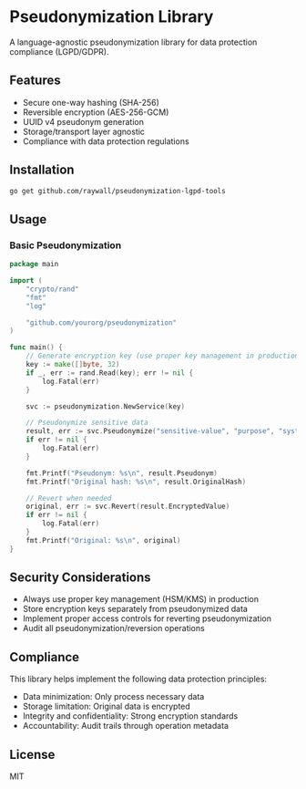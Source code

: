 # Pseudonymization Library

A language-agnostic pseudonymization library for data protection compliance (LGPD/GDPR).

## Features

- Secure one-way hashing (SHA-256)
- Reversible encryption (AES-256-GCM)
- UUID v4 pseudonym generation
- Storage/transport layer agnostic
- Compliance with data protection regulations

## Installation

```bash
go get github.com/raywall/pseudonymization-lgpd-tools
```

## Usage

### Basic Pseudonymization

```go
package main

import (
	"crypto/rand"
	"fmt"
	"log"

	"github.com/yourorg/pseudonymization"
)

func main() {
	// Generate encryption key (use proper key management in production)
	key := make([]byte, 32)
	if _, err := rand.Read(key); err != nil {
		log.Fatal(err)
	}

	svc := pseudonymization.NewService(key)

	// Pseudonymize sensitive data
	result, err := svc.Pseudonymize("sensitive-value", "purpose", "system")
	if err != nil {
		log.Fatal(err)
	}

	fmt.Printf("Pseudonym: %s\n", result.Pseudonym)
	fmt.Printf("Original hash: %s\n", result.OriginalHash)

	// Revert when needed
	original, err := svc.Revert(result.EncryptedValue)
	if err != nil {
		log.Fatal(err)
	}
	fmt.Printf("Original: %s\n", original)
}
```

## Security Considerations

- Always use proper key management (HSM/KMS) in production
- Store encryption keys separately from pseudonymized data
- Implement proper access controls for reverting pseudonymization
- Audit all pseudonymization/reversion operations

## Compliance

This library helps implement the following data protection principles:

- Data minimization: Only process necessary data
- Storage limitation: Original data is encrypted
- Integrity and confidentiality: Strong encryption standards
- Accountability: Audit trails through operation metadata

## License

MIT
